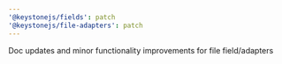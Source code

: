 ```yaml
---
'@keystonejs/fields': patch
'@keystonejs/file-adapters': patch
---
```


Doc updates and minor functionality improvements for file field/adapters
